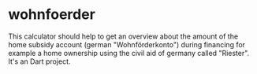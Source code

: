 wohnfoerder
===========

This calculator should help to get an overview about the amount of the home subsidy account (german "Wohnförderkonto") during financing for example a home ownership using the  civil aid of germany called "Riester". It's an Dart project.
